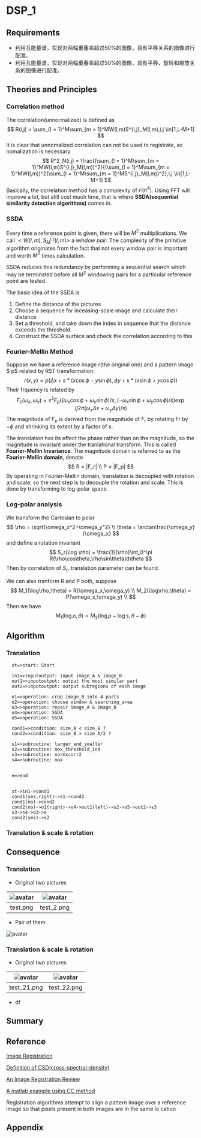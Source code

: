
# DSP_1

## Requirements

- 利用互能量谱，实现对两幅重叠率超过50%的图像，具有平移关系的图像进行配准。
- 利用互能量谱，实现对两幅重叠率超过50%的图像，具有平移、旋转和缩放关系的图像进行配准。
  
## Theories and Principles

### Correlation method

The correlation(unnormalized) is defined as
$$
R(i,j) = \sum_{l = 1}^M\sum_{m = 1}^MW(l,m)S^{i,j}_M(l,m),i,j \in[1,L-M+1]
$$
It is clear that unnomalized correlation can not be used to registrate, so nomalization is necessary
$$
R^2_N(i,j) = \frac{(\sum_{l = 1}^M\sum_{m = 1}^MW(l,m)S^{i,j}_M(l,m))^2}{(\sum_{l = 1}^M\sum_{m 
= 1}^MW(l,m))^2(\sum_{l = 1}^M\sum_{m = 1}^MS^{i,j}_M(l,m))^2},i,j \in[1,L-M+1]
$$
Basically, the correlation method has a complexity of $\mathcal{O}(n^4)$. Using FFT will improve a lot, but still cost much time, that is where **SSDA(sequential similarity detection algorithms)** comes in.

### SSDA

Every time a reference point is given, there will be $M^2$ multiplications. We call $<W(l,m),S^{i,j}_M(l,m)>$ a *window pair*. The complexity of the primitive algorithm originates from the fact that not every window pair is important and worth $M^2$ times calculation.

SSDA reduces this redundancy by performing a sequential search which may be terminated before all $M^2$ windowing pairs for a particular reference point are tested.

The basic idea of the SSDA is 

1. Define the distance of the pictures
2. Choose a sequence for inceasing-scale image and calculate their distance
3. Set a threshold, and take down the index in sequence that the distance exceeds the threshold.
4. Construct the SSDA surface and check the correlation according to this

### Fourier-Mellin Method

Suppose we have a reference image $r$(the original one) and a pattern image $ p$ related by RST transformation:
$$
r(x,y) = p(\Delta x+s*(x\cos \phi-y\sin\phi),\Delta y+s*(x\sin\phi+y\cos\phi))
$$
  Their frquency is related by 
$$
F_s(\omega_x,\omega_y) = s^2F_p((\omega_x\cos\phi+\omega_y\sin\phi)/s,(-\omega_x\sin\phi+\omega_y\cos\phi)/s )\exp(j2\pi(\omega_x\Delta x+\omega_y\Delta y)/s)
$$
The magnitude of $F_p$ is derived from the magnitude of $F_r$ by rotating Fr by $-\phi$ and shrinking its extent by a factor of $s$.

The translation has its effect the phase rather than on the magnitude, so the magnitude is invariant under the tranlational transform. This is called **Fourier-Mellin Invariance**. The magnitude domain is referred to as the **Fourier-Mellin domain**, denote
$$
R = |F_r| \\
P = |F_p|
$$
By operating in Fourier-Mellin domain, translation is decoupled with rotation and scale, so the next step is to decouple the rotation and scale. This is done by transforming to log-polar space.

### Log-polar analysis

We transform the Cartesian to polar
$$
\rho = \sqrt{\omega_x^2+\omega_y^2} \\
\theta = \arctan\frac{\omega_y}{\omega_x}
$$
and define a rotation invariant 
$$
S_r(\log \rho) = \frac{1}{\rho}\int_0^\pi R(\rho\cos\theta,\rho\sin\theta)d\theta
$$
Then by correlation of $S_r$, translation parameter can be found. 

We can also tranform R and P both, suppose
$$
M_1(\log\rho,\theta) = R(\omega_x,\omega_y) \\
M_2(\log\rho,\theta) = P(\omega_x,\omega_y) \\
$$
Then we have
$$
M_1(\log\rho,\theta) = M_2(\log\rho-\log s,\theta-\phi)
$$

## Algorithm

### Translation

```flow
  st=>start: Start
  
  in1=>inputoutput: input image_A & image_B
  out1=>inputoutput: output the most similar part
  out2=>inputoutput: output subregions of each image

  o1=>operation: crop image_B into 4 parts
  o2=>operation: choose window & searching_area
  o3=>operation: repair image_A & image_B
  o4=>operation: SSDA
  o5=>operation: SSDA

  cond1=>condition: size_A < size_B ?
  cond2=>condition: size_B > size_A/2 ?

  s1=>subroutine: larger_and_smaller
  s2=>subroutine: max_threshold_ind
  s3=>subroutine: normxcorr2
  s4=>subroutine: max


  e=>end
  
  
  st->in1->cond1
  cond1(yes,right)->s1->cond2
  cond1(no)->cond2
  cond2(no)->o1(right)->o4->out1(left)->s2->o5->out2->s3
  s3->s4->o3->e
  cond2(yes)->s2

```

### Translation & scale & rotation

## Consequence

### Translation

- Original two pictures

![avatar](./img_src/test.png)|![avatar](./img_src/test_2.png)
:-:|:-:
test.png|test_2.png

- Pair of them

![avatar](./img_src/translation_alone_result.png)

### Translation & scale & rotation

- Original two pictures

![avatar](./img_src/test_21.png)|![avatar](./img_src/test_22.png)
:-:|:-:
test_21.png|test_22.png

- df
  
## Summary

## Reference

[Image Registration](https://zhuanlan.zhihu.com/p/80985475)

[Definition of CSD(cross-spectral-density)](https://en.wikipedia.org/wiki/Spectral_density)

[An Image Registration Review](https://www.sciencedirect.com/science/article/pii/S0262885603001379)

[A matlab example using CC method](https://www.mathworks.com/help/images/registering-an-image-using-normalized-cross-correlation.html)

Registration algorithms attempt to align a pattern image over a reference image so that pixels present in both images are in the same lo cation

## Appendix